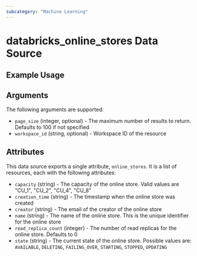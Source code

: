 ```yaml
---
subcategory: "Machine Learning"
---
```

# databricks_online_stores Data Source


## Example Usage


## Arguments
The following arguments are supported:
* `page_size` (integer, optional) - The maximum number of results to return. Defaults to 100 if not specified
* `workspace_id` (string, optional) - Workspace ID of the resource


## Attributes
This data source exports a single attribute, `online_stores`. It is a list of resources, each with the following attributes:
* `capacity` (string) - The capacity of the online store. Valid values are "CU_1", "CU_2", "CU_4", "CU_8"
* `creation_time` (string) - The timestamp when the online store was created
* `creator` (string) - The email of the creator of the online store
* `name` (string) - The name of the online store. This is the unique identifier for the online store
* `read_replica_count` (integer) - The number of read replicas for the online store. Defaults to 0
* `state` (string) - The current state of the online store. Possible values are: `AVAILABLE`, `DELETING`, `FAILING_OVER`, `STARTING`, `STOPPED`, `UPDATING`